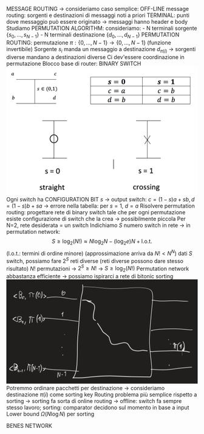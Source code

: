 MESSAGE ROUTING -> consideriamo caso semplice: OFF-LINE message routing: sorgenti e destinazioni di messaggi noti a priori
TERMINAL: punti dove messaggio può essere originato -> messaggi hanno header e body
Studiamo PERMUTATION ALGORITHM:
	consideriamo:
	- N terminali sorgente $\{s_0,\ldots,s_{N-1}\}$
	- N terminali destinazione $\{d_0,\ldots,d_{N-1}\}$
	PERMUTATION ROUTING: permutazione $\pi : \{0,\ldots,N-1\} \rightarrow \{0,\ldots,N-1\}$ (funzione invertibile)
	Sorgente $s_i$ manda un messaggio a destinazione $d_{\pi(i)}$ -> sorgenti diverse mandano a destinazioni diverse
	Ci dev'essere coordinazione in permutazione
Blocco base di router: BINARY SWITCH
![400](img20.png)
Ogni switch ha CONFIGURATION BIT $s$ -> output switch: $c=(1-s)a+sb, d=(1-s)b+sa$ -> errore nella tabella: per $s=1$, $d=a$
Risolvere permutation routing: progettare rete di binary switch tale che per ogni permutazione esiste configurazione di switch che la crea -> possibilmente piccola
Per N=2, rete desiderata = un switch
Indichiamo $S$ numero switch in rete -> in permutation network:$$S\geq\log_2(N!)\approx N\log_2N-(\log_2e)N+\text{l.o.t.}$$($\text{l.o.t.}$: termini di ordine minore) (approssimazione arriva da $N!<N^N$)
	dati $S$ switch, possiamo fare $2^S$ reti diverse (reti diverse possono dare stesso risultato)
	$N!$ permutazioni -> $2^S\geq N!$ -> $S\geq\log_2(N!)$
Permutation network abbastanza efficiente -> possiamo ispirarci a rete di bitonic sorting
![500](img21.png)
Potremmo ordinare pacchetti per destinazione -> consideriamo destinazione $\pi(i)$ come sorting key
Routing problema più semplice rispetto a sorting -> sorting fa sorta di online routing -> offline: switch fa sempre stesso lavoro; sorting: comparator decidono sul momento in base a input
Lower bound $\Omega(N\log N)$ per sorting

BENES NETWORK